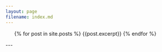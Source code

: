 ```yaml
---
layout: page
filename: index.md
--- 
```


<ul>
    {% for post in site.posts %}
        <!-- <h1><b>{{ post.title }}</b></h1> -->
        <time datetime="{{ post.date }}">
        {{post.excerpt}}
    {% endfor %}
</ul>
---